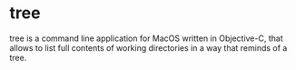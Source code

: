 # tree
tree is a command line application for MacOS written in Objective-C, that allows to list full contents of working directories in a way that reminds of a tree.
